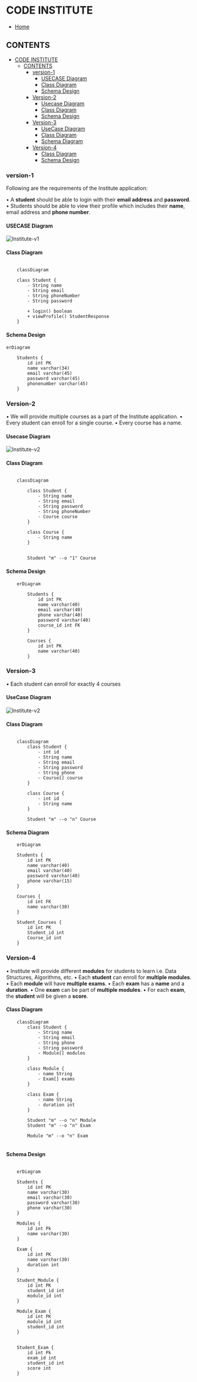 # CODE INSTITUTE

- [Home](../../../../../../README.md)

## CONTENTS

- [CODE INSTITUTE](#code-institute)
  - [CONTENTS](#contents)
    - [version-1](#version-1)
      - [USECASE Diagram](#usecase-diagram)
      - [Class Diagram](#class-diagram)
      - [Schema Design](#schema-design)
    - [Version-2](#version-2)
      - [Usecase Diagram](#usecase-diagram-1)
      - [Class Diagram](#class-diagram-1)
      - [Schema Design](#schema-design-1)
    - [Version-3](#version-3)
      - [UseCase Diagram](#usecase-diagram-2)
      - [Class Diagram](#class-diagram-2)
      - [Schema Diagram](#schema-diagram)
    - [Version-4](#version-4)
      - [Class Diagram](#class-diagram-3)
      - [Schema Design](#schema-design-2)

### version-1

Following are the requirements of the Institute application:

• A **student** should be able to login with their **email address** and **password**.
• Students should be able to view their profile which includes their **name**, email address and **phone number**.

#### USECASE Diagram

![Institute-v1](https://www.plantuml.com/plantuml/proxy?cache=no&src=https://raw.githubusercontent.com/NIKHILSHADOW/design-problems/master/src/main/java/com/example/institute/static/institute.iuml)

#### Class Diagram

```mermaid

    classDiagram

    class Student {
        - String name
        - String email
        - String phoneNumber
        - String password

        + login() boolean
        + viewProfile() StudentResponse
    }
```

#### Schema Design

```mermaid
erDiagram

    Students {
        id int PK
        name varchar(34)
        email varchar(45)
        password varchar(45)
        phonenumber varchar(45)
    }
```

### Version-2

• We will provide multiple courses as a part of the Institute application.
• Every student can enroll for a single course.
• Every course has a name.

#### Usecase Diagram

![Institute-v2](https://www.plantuml.com/plantuml/proxy?cache=no&src=https://raw.githubusercontent.com/NIKHILSHADOW/design-problems/master/src/main/java/com/example/institute/static/institute-v2.iuml)

#### Class Diagram

```mermaid

    classDiagram

        class Student {
            - String name
            - String email
            - String password
            - String phoneNumber
            - Course course
        }

        class Course {
            - String name
        }


        Student "m" --o "1" Course

```

#### Schema Design

```mermaid
    erDiagram

        Students {
            id int PK
            name varchar(40)
            email varchar(40)
            phone varchar(40)
            password varchar(40)
            course_id int FK
        }

        Courses {
            id int PK
            name varchar(40)
        }
```

### Version-3

• Each student can enroll for exactly 4 courses

#### UseCase Diagram

![Institute-v2](https://www.plantuml.com/plantuml/proxy?cache=no&src=https://raw.githubusercontent.com/NIKHILSHADOW/design-problems/master/src/main/java/com/example/institute/static/institute-v2.iuml)

#### Class Diagram

```mermaid

    classDiagram
        class Student {
            - int id
            - String name
            - String email
            - String password
            - String phone
            - Course[] course
        }

        class Course {
            - int id
            - String name
        }

        Student "m" --o "n" Course
```

#### Schema Diagram

```mermaid
    erDiagram

    Students {
        id int PK
        name varchar(40)
        email varchar(40)
        password varchar(40)
        phone varchar(15)
    }

    Courses {
        id int FK
        name varchar(30)
    }

    Student_Courses {
        id int PK
        Student_id int
        Course_id int
    }

```

### Version-4

• Institute will provide different **modules** for students to learn i.e. Data Structures, Algorithms, etc.
• Each **student** can enroll for **multiple modules**.
• Each **module** will have **multiple exams**.
• Each **exam** has a **name** and a **duration**.
• One **exam** can be part of **multiple modules**.
• For each **exam**, the **student** will be given a **score**.

#### Class Diagram

```mermaid
    classDiagram
        class Student {
            - String name
            - String email
            - String phone
            - String password
            - Module[] modules
        }

        class Module {
            - name String
            - Exam[] exams
        }

        class Exam {
            - name String
            - duration int
        }

        Student "m" --o "n" Module
        Student "m" --o "n" Exam

        Module "m" --o "n" Exam


```

#### Schema Design

```mermaid

    erDiagram

    Students {
        id int PK
        name varchar(30)
        email varchar(30)
        password varchar(30)
        phone varchar(30)
    }

    Modules {
        id int Pk
        name varchar(30)
    }

    Exam {
        id int PK
        name varchar(30)
        duration int
    }

    Student_Module {
        id int PK
        student_id int
        module_id int
    }

    Module_Exam {
        id int PK
        module_id int
        student_id int
    }


    Student_Exam {
        id int Pk
        exam_id int
        student_id int
        score int
    }




```
